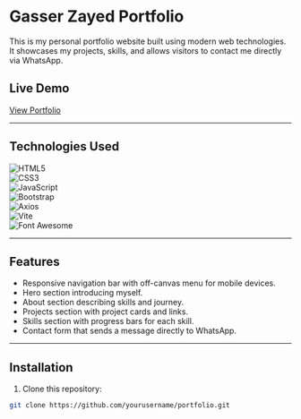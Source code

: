 # Gasser Zayed Portfolio

This is my personal portfolio website built using modern web technologies.  
It showcases my projects, skills, and allows visitors to contact me directly via WhatsApp.

## Live Demo
[View Portfolio](https://gasserzayed.vercel.app/)

---

## Technologies Used

![HTML5](https://img.shields.io/badge/HTML5-E34F26?style=for-the-badge&logo=html5&logoColor=white)  
![CSS3](https://img.shields.io/badge/CSS3-1572B6?style=for-the-badge&logo=css3&logoColor=white)  
![JavaScript](https://img.shields.io/badge/JavaScript-F7DF1E?style=for-the-badge&logo=javascript&logoColor=black)  
![Bootstrap](https://img.shields.io/badge/Bootstrap-7952B3?style=for-the-badge&logo=bootstrap&logoColor=white)  
![Axios](https://img.shields.io/badge/Axios-5A29E4?style=for-the-badge&logo=axios&logoColor=white)  
![Vite](https://img.shields.io/badge/Vite-646CFF?style=for-the-badge&logo=vite&logoColor=white)  
![Font Awesome](https://img.shields.io/badge/Font_Awesome-528DD7?style=for-the-badge&logo=font-awesome&logoColor=white)  

---

## Features

- Responsive navigation bar with off-canvas menu for mobile devices.
- Hero section introducing myself.
- About section describing skills and journey.
- Projects section with project cards and links.
- Skills section with progress bars for each skill.
- Contact form that sends a message directly to WhatsApp.

---

## Installation

1. Clone this repository:

```bash
git clone https://github.com/yourusername/portfolio.git
